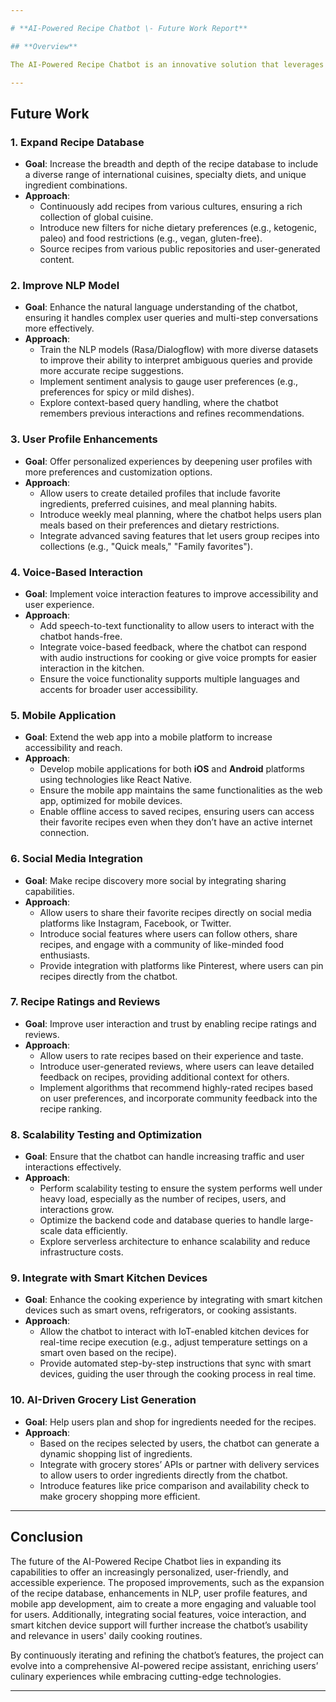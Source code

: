 ```yaml
---

# **AI-Powered Recipe Chatbot \- Future Work Report**

## **Overview**

The AI-Powered Recipe Chatbot is an innovative solution that leverages Artificial Intelligence (AI) and Natural Language Processing (NLP) to provide personalized recipe suggestions. Users can query the system based on available ingredients, recipe titles, dietary needs, and cuisine preferences. As the development continues, there are several areas for future improvement and expansion to further enhance the capabilities of the chatbot and overall user experience.

---
```


## **Future Work**

### **1\. Expand Recipe Database**

* **Goal**: Increase the breadth and depth of the recipe database to include a diverse range of international cuisines, specialty diets, and unique ingredient combinations.  
* **Approach**:  
  * Continuously add recipes from various cultures, ensuring a rich collection of global cuisine.  
  * Introduce new filters for niche dietary preferences (e.g., ketogenic, paleo) and food restrictions (e.g., vegan, gluten-free).  
  * Source recipes from various public repositories and user-generated content.

### **2\. Improve NLP Model**

* **Goal**: Enhance the natural language understanding of the chatbot, ensuring it handles complex user queries and multi-step conversations more effectively.  
* **Approach**:  
  * Train the NLP models (Rasa/Dialogflow) with more diverse datasets to improve their ability to interpret ambiguous queries and provide more accurate recipe suggestions.  
  * Implement sentiment analysis to gauge user preferences (e.g., preferences for spicy or mild dishes).  
  * Explore context-based query handling, where the chatbot remembers previous interactions and refines recommendations.

### **3\. User Profile Enhancements**

* **Goal**: Offer personalized experiences by deepening user profiles with more preferences and customization options.  
* **Approach**:  
  * Allow users to create detailed profiles that include favorite ingredients, preferred cuisines, and meal planning habits.  
  * Introduce weekly meal planning, where the chatbot helps users plan meals based on their preferences and dietary restrictions.  
  * Integrate advanced saving features that let users group recipes into collections (e.g., "Quick meals," "Family favorites").

### **4\. Voice-Based Interaction**

* **Goal**: Implement voice interaction features to improve accessibility and user experience.  
* **Approach**:  
  * Add speech-to-text functionality to allow users to interact with the chatbot hands-free.  
  * Integrate voice-based feedback, where the chatbot can respond with audio instructions for cooking or give voice prompts for easier interaction in the kitchen.  
  * Ensure the voice functionality supports multiple languages and accents for broader user accessibility.

### **5\. Mobile Application**

* **Goal**: Extend the web app into a mobile platform to increase accessibility and reach.  
* **Approach**:  
  * Develop mobile applications for both **iOS** and **Android** platforms using technologies like React Native.  
  * Ensure the mobile app maintains the same functionalities as the web app, optimized for mobile devices.  
  * Enable offline access to saved recipes, ensuring users can access their favorite recipes even when they don’t have an active internet connection.

### **6\. Social Media Integration**

* **Goal**: Make recipe discovery more social by integrating sharing capabilities.  
* **Approach**:  
  * Allow users to share their favorite recipes directly on social media platforms like Instagram, Facebook, or Twitter.  
  * Introduce social features where users can follow others, share recipes, and engage with a community of like-minded food enthusiasts.  
  * Provide integration with platforms like Pinterest, where users can pin recipes directly from the chatbot.

### **7\. Recipe Ratings and Reviews**

* **Goal**: Improve user interaction and trust by enabling recipe ratings and reviews.  
* **Approach**:  
  * Allow users to rate recipes based on their experience and taste.  
  * Introduce user-generated reviews, where users can leave detailed feedback on recipes, providing additional context for others.  
  * Implement algorithms that recommend highly-rated recipes based on user preferences, and incorporate community feedback into the recipe ranking.

### **8\. Scalability Testing and Optimization**

* **Goal**: Ensure that the chatbot can handle increasing traffic and user interactions effectively.  
* **Approach**:  
  * Perform scalability testing to ensure the system performs well under heavy load, especially as the number of recipes, users, and interactions grow.  
  * Optimize the backend code and database queries to handle large-scale data efficiently.  
  * Explore serverless architecture to enhance scalability and reduce infrastructure costs.

### **9\. Integrate with Smart Kitchen Devices**

* **Goal**: Enhance the cooking experience by integrating with smart kitchen devices such as smart ovens, refrigerators, or cooking assistants.  
* **Approach**:  
  * Allow the chatbot to interact with IoT-enabled kitchen devices for real-time recipe execution (e.g., adjust temperature settings on a smart oven based on the recipe).  
  * Provide automated step-by-step instructions that sync with smart devices, guiding the user through the cooking process in real time.

### **10\. AI-Driven Grocery List Generation**

* **Goal**: Help users plan and shop for ingredients needed for the recipes.  
* **Approach**:  
  * Based on the recipes selected by users, the chatbot can generate a dynamic shopping list of ingredients.  
  * Integrate with grocery stores’ APIs or partner with delivery services to allow users to order ingredients directly from the chatbot.  
  * Introduce features like price comparison and availability check to make grocery shopping more efficient.

---

## **Conclusion**

The future of the AI-Powered Recipe Chatbot lies in expanding its capabilities to offer an increasingly personalized, user-friendly, and accessible experience. The proposed improvements, such as the expansion of the recipe database, enhancements in NLP, user profile features, and mobile app development, aim to create a more engaging and valuable tool for users. Additionally, integrating social features, voice interaction, and smart kitchen device support will further increase the chatbot’s usability and relevance in users' daily cooking routines.

By continuously iterating and refining the chatbot’s features, the project can evolve into a comprehensive AI-powered recipe assistant, enriching users’ culinary experiences while embracing cutting-edge technologies.

---

